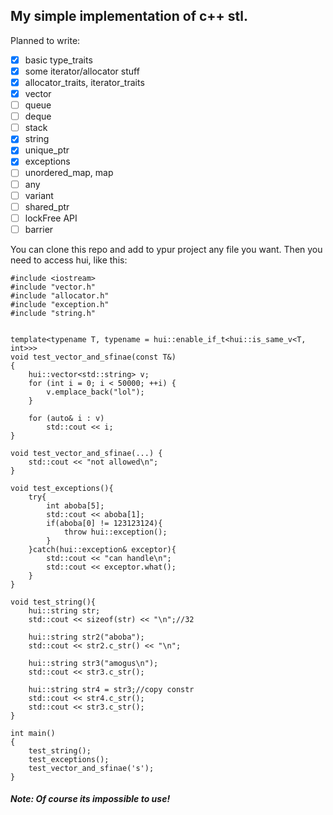 ## My simple implementation of c++ stl. 

Planned to write:
- [x] basic type_traits
- [x] some iterator/allocator stuff
- [x] allocator_traits, iterator_traits
- [x] vector
- [ ] queue
- [ ] deque
- [ ] stack 
- [x] string
- [x] unique_ptr
- [x] exceptions
- [ ] unordered_map, map
- [ ] any
- [ ] variant
- [ ] shared_ptr
- [ ] lockFree API
- [ ] barrier

You can clone this repo and add to ypur project any file you want. Then you need to access hui, like this:
```
#include <iostream>
#include "vector.h"
#include "allocator.h"
#include "exception.h"
#include "string.h"


template<typename T, typename = hui::enable_if_t<hui::is_same_v<T, int>>>
void test_vector_and_sfinae(const T&) 
{
	hui::vector<std::string> v;
	for (int i = 0; i < 50000; ++i) {
		v.emplace_back("lol");
	}

	for (auto& i : v)
		std::cout << i;
}

void test_vector_and_sfinae(...) {
	std::cout << "not allowed\n";
}

void test_exceptions(){
    try{
        int aboba[5];
        std::cout << aboba[1];
        if(aboba[0] != 123123124){
            throw hui::exception();
        }
    }catch(hui::exception& exceptor){
        std::cout << "can handle\n";
        std::cout << exceptor.what();
    }
}

void test_string(){
    hui::string str;
    std::cout << sizeof(str) << "\n";//32
    
    hui::string str2("aboba");
    std::cout << str2.c_str() << "\n";    
    
    hui::string str3("amogus\n");
    std::cout << str3.c_str();
    
    hui::string str4 = str3;//copy constr
    std::cout << str4.c_str();
    std::cout << str3.c_str();
}

int main()
{
    test_string();
    test_exceptions();
    test_vector_and_sfinae('s');
}
```
##### Note: Of course its impossible to use!
